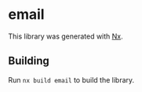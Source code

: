 # email

This library was generated with [Nx](https://nx.dev).

## Building

Run `nx build email` to build the library.
